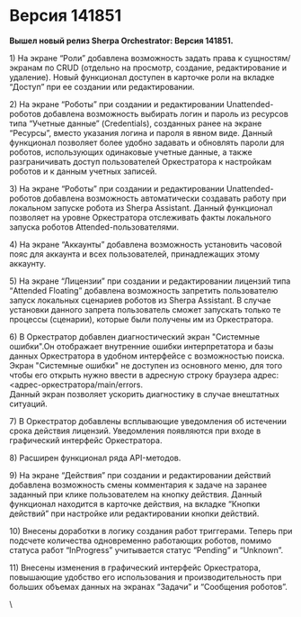 # Версия 141851

**Вышел новый релиз Sherpa Orchestrator:  Версия 141851.**

1\)  На экране “Роли” добавлена возможность задать права к сущностям/экранам по CRUD (отдельно на просмотр, создание, редактирование и удаление). Новый функционал доступен в карточке роли на вкладке “Доступ” при ее создании или редактировании.

2\) На экране “Роботы” при создании и редактировании Unattended-роботов добавлена возможность выбирать логин и пароль из ресурсов  типа “Учетные данные” (Credentials), созданных ранее на экране “Ресурсы”, вместо указания логина и пароля в явном виде. Данный функционал позволяет более удобно задавать и обновлять пароли для роботов, использующих одинаковые учетные данные, а также разграничивать доступ пользователей Оркестратора к настройкам роботов и к данным учетных записей.

3\) На экране “Роботы” при создании и редактировании Unattended-роботов добавлена возможность автоматически создавать работу при локальном запуске робота из Sherpa Assistant. Данный функционал позволяет на уровне Оркестратора отслеживать факты локального запуска роботов Attended-пользователями.

4\) На экране “Аккаунты” добавлена возможность установить часовой пояс для аккаунта и всех пользователей, принадлежащих этому аккаунту.

5\) На экране “Лицензии”  при создании и редактировании лицензий типа “Attended Floating” добавлена возможность запретить пользователю запуск локальных сценариев роботов из Sherpa Assistant. В случае установки данного запрета пользователь сможет запускать только те процессы (сценарии), которые были получены им из Оркестратора.

6\) В Оркестратор добавлен диагностический экран "Системные ошибки".Он отображает внутренние ошибки интерпретатора и базы данных Оркестратора в удобном интерфейсе с возможностью поиска.\
Экран "Системные ошибки" не доступен из основного меню, для того чтобы его открыть нужно ввести в адресную строку браузера адрес:  <адрес-оркестратора/main/errors. \
Данный экран позволяет ускорить диагностику в случае внештатных ситуаций.

7\) В Оркестратор добавлены всплывающие уведомления об истечении срока действия лицензий. Уведомления появляются при входе в графический интерфейс Оркестратора.

8\) Расширен функционал ряда API-методов.

9\) На экране “Действия”  при создании и редактировании действий добавлена возможность смены комментария к задаче на заранее заданный при клике пользователем на кнопку действия. Данный функционал находится в карточке действия, на вкладке “Кнопки действий” при настройке или редактировании кнопки действий.

10\) Внесены доработки в логику создания работ триггерами. Теперь при подсчете количества одновременно работающих роботов, помимо статуса работ “InProgress” учитывается статус “Pending” и “Unknown”.

11\) Внесены изменения в графический интерфейс Оркестратора, повышающие удобство его использования и производительность при больших объемах данных на экранах “Задачи” и “Сообщения роботов”.

\
